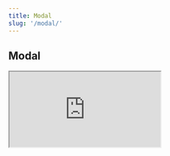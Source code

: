 ```yaml
---
title: Modal
slug: '/modal/'
---
```

## Modal

<iframe src="http://localhost:9009/iframe.html?id=carousel--basic" class="iframe-code"></iframe>
